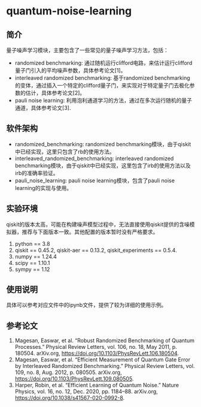 # quantum-noise-learning

## 简介

量子噪声学习模块，主要包含了一些常见的量子噪声学习方法，包括：
* randomized benchmarking: 通过随机运行clifford电路，来估计运行clifford量子门引入的平均噪声参数，具体参考论文[1]。
* interleaved randomized benchmarking: 基于randomized benchmarking的变体，通过插入一个特定的clifford量子门，来实现对于特定量子门去极化参数的估计，具体参考论文[2]。
* pauli noise learning: 利用泡利通道学习的方法，通过在多次运行随机的量子通道，具体参考论文[3].


## 软件架构

* randomized_benchmarking: randomized benchmarking模块，由于qiskit中已经实现，这里只包含了rb的使用方法。
* interleaved_randomized_benchmarking: interleaved randomized benchmarking模块，由于qiskit中已经实现，这里包含了irb的使用方法以及irb的准确率验证。
* pauli_noise_learning: pauli noise learning模块，包含了pauli noise learning的实现与使用。

## 实验环境
qiskit的版本太高，可能在构建噪声模型过程中，无法直接使用qiskit提供的含噪模拟器，推荐与下面版本一致。其他配置的版本暂时没有严格要求。

1. python == 3.8
2. qiskit == 0.45.2, qiskit-aer == 0.13.2, qiskit_experiments == 0.5.4.
3. numpy == 1.24.4
4. scipy == 1.10.1
5. sympy == 1.12


## 使用说明

具体可以参考对应文件中的ipynb文件，提供了较为详细的使用示例。

## 参考论文
1. Magesan, Easwar, et al. “Robust Randomized Benchmarking of Quantum Processes.” Physical Review Letters, vol. 106, no. 18, May 2011, p. 180504. arXiv.org, https://doi.org/10.1103/PhysRevLett.106.180504.
2. Magesan, Easwar, et al. “Efficient Measurement of Quantum Gate Error by Interleaved Randomized Benchmarking.” Physical Review Letters, vol. 109, no. 8, Aug. 2012, p. 080505. arXiv.org, https://doi.org/10.1103/PhysRevLett.109.080505.
3. Harper, Robin, et al. “Efficient Learning of Quantum Noise.” Nature Physics, vol. 16, no. 12, Dec. 2020, pp. 1184–88. arXiv.org, https://doi.org/10.1038/s41567-020-0992-8.